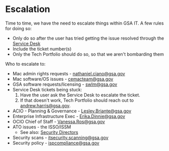 # Escalation

Time to time, we have the need to escalate things within GSA IT. A few rules for doing so:

- Only do so after the user has tried getting the issue resolved through the [Service Desk](https://handbook.tts.gsa.gov/gsa-internal-tools/#it-service-desk)
- Include the ticket number(s)
- Only the Tech Portfolio should do so, so that we aren't bombarding them

Who to escalate to:

- Mac admin rights requests - nathaniel.ciano@gsa.gov
- Mac software/OS issues - cemacteam@gsa.gov
- GSA software requests/licensing - swlm@gsa.gov
- Service Desk tickets being stuck:
   1. Have the user ask the Service Desk to escalate the ticket.
   1. If that doesn't work, Tech Portfolio should reach out to andrew.harris@gsa.gov.
- ACIO - Planning & Governance - Lesley.Briante@gsa.gov
- Enterprise Infrastructure Exec - Erika.Dinnie@gsa.gov
- OCIO Chief of Staff - Vanessa.Ros@gsa.gov 
- ATO issues - the ISSO/ISSM
  - See also: [Security Directors](https://insite.gsa.gov/organizations/staff-offices/office-of-gsa-it/gsa-it-organizations/chief-information-security-officer-ciso?term=seceng)
- Security scans - itsecurity.scanning@gsa.gov
- Security policy - ispcompliance@gsa.gov
